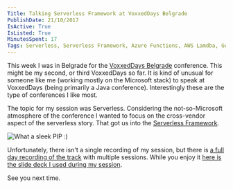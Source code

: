 ```yaml
---
Title: Talking Serverless Framework at VoxxedDays Belgrade 
PublishDate: 21/10/2017
IsActive: True
IsListed: True
MinutesSpent: 17
Tags: Serverless, Serverless Framework, Azure Functions, AWS Lamdba, Google Functions
---
```


This week I was in Belgrade for the [VoxxedDays Belgrade](https://belgrade.voxxeddays.com/) conference. This might be my second, or third VoxxedDays so far. It is kind of unusual for someone like me (working mostly on the Microsoft stack) to speak at VoxxedDays (being primarily a Java conference). Interestingly these are the type of conferences I like most. 

The topic for my session was Serverless. Considering the not-so-Microsoft atmosphere of the conference I wanted to focus on the cross-vendor aspect of the serverless story. That got us into the [Serverless Framework](https://serverless.com/). 

![What a sleek PIP :)](media/VoxxedDays-Belgrade-Serverless-Framework/voxxed-days-belgrade.jpg)

Unfortunately, there isn't a single recording of my session, but there is [a full day recording of the track](https://youtu.be/_fSD0y_KAvc) with multiple sessions. While you enjoy it [here is the slide deck I used during my session](https://speakerdeck.com/daronyondem/light-up-your-microservices-with-the-serverless-framework). 

See you next time.